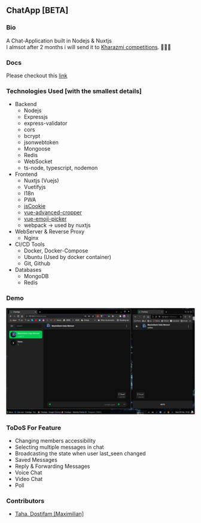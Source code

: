 ## ChatApp [BETA]

### Bio

A Chat-Application built in Nodejs & Nuxtjs  
I almsot after 2 months i will send it to [Kharazmi competitions](https://khwarizmi.ir/). 💪🏿💀

### Docs
Please checkout this [link](https://github.com/tahadostifam/ChatApp/tree/main/docs/)

### Technologies Used [with the smallest details]
* Backend
  * Nodejs
  * Expressjs
  * express-validator
  * cors
  * bcrypt
  * jsonwebtoken
  * Mongoose
  * Redis
  * WebSocket
  * ts-node, typescript, nodemon
* Frontend
  * Nuxtjs (Vuejs)
  * Vuetifyjs
  * I18n
  * PWA
  * [jsCookie](https://www.npmjs.com/package/js-cookie)
  * [vue-advanced-cropper](https://www.npmjs.com/package/vue-advanced-cropper)
  * [vue-emoji-picker](https://www.npmjs.com/package/vue-emoji-picker)
  * webpack -> used by nuxtjs
* WebServer & Reverse Proxy
  * Nginx
* CI/CD Tools
  * Docker, Docker-Compose
  * Ubuntu (Used by docker container)
  * Git, Github
* Databases
  * MongoDB
  * Redis

### Demo

![screenshot](./docs/screenshots/26.png)

### ToDoS For Feature

-   Changing members accessibility
-   Selecting multiple messages in chat
-   Broadcasting the state when user last_seen changed
-   Saved Messages
-   Reply & Forwarding Messages
-   Voice Chat
-   Video Chat
-   Poll

### Contributors
* [Taha. Dostifam [Maximilian]](https://github.com/tahadostifam)
